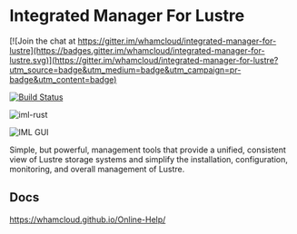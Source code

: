 # Integrated Manager For Lustre

[![Join the chat at https://gitter.im/whamcloud/integrated-manager-for-lustre](https://badges.gitter.im/whamcloud/integrated-manager-for-lustre.svg)](https://gitter.im/whamcloud/integrated-manager-for-lustre?utm_source=badge&utm_medium=badge&utm_campaign=pr-badge&utm_content=badge)

[![Build Status](https://travis-ci.com/whamcloud/integrated-manager-for-lustre.svg?branch=master)](https://travis-ci.com/whamcloud/integrated-manager-for-lustre)

![iml-rust](https://github.com/whamcloud/integrated-manager-for-lustre/workflows/iml-rust/badge.svg)

![IML GUI](https://github.com/whamcloud/integrated-manager-for-lustre/workflows/IML%20GUI/badge.svg)

Simple, but powerful, management tools that provide a unified, consistent view of Lustre storage systems and simplify the installation, configuration, monitoring, and overall management of Lustre.

## Docs

<https://whamcloud.github.io/Online-Help/>
